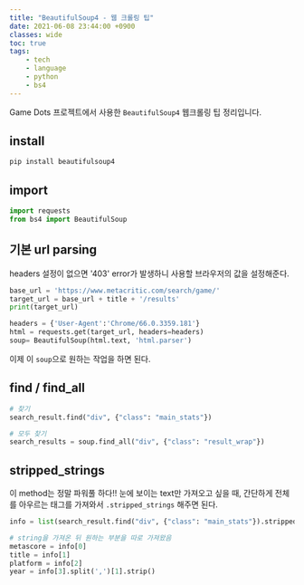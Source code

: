 ```yaml
---
title: "BeautifulSoup4 - 웹 크롤링 팁"
date: 2021-06-08 23:44:00 +0900
classes: wide
toc: true
tags:
    - tech
    - language
    - python
    - bs4
---
```


Game Dots 프로젝트에서 사용한 `BeautifulSoup4` 웹크롤링 팁 정리입니다.

## install

```cmd
pip install beautifulsoup4
```

## import

```python
import requests
from bs4 import BeautifulSoup
```

## 기본 url parsing

headers 설정이 없으면 '403' error가 발생하니 사용할 브라우저의 값을 설정해준다.

```python
base_url = 'https://www.metacritic.com/search/game/'
target_url = base_url + title + '/results'
print(target_url)

headers = {'User-Agent':'Chrome/66.0.3359.181'}
html = requests.get(target_url, headers=headers)
soup= BeautifulSoup(html.text, 'html.parser')
```

이제 이 `soup`으로 원하는 작업을 하면 된다.

## find / find_all

```python
# 찾기
search_result.find("div", {"class": "main_stats"})

# 모두 찾기
search_results = soup.find_all("div", {"class": "result_wrap"})
```

## stripped_strings

이 method는 정말 파워풀 하다!! 눈에 보이는 text만 가져오고 싶을 때, 간단하게 전체를 아우르는 태그를 가져와서 `.stripped_strings` 해주면 된다.

```python
info = list(search_result.find("div", {"class": "main_stats"}).stripped_strings)

# string을 가져온 뒤 원하는 부분을 따로 가져왔음
metascore = info[0]
title = info[1]
platform = info[2]
year = info[3].split(',')[1].strip()
```
